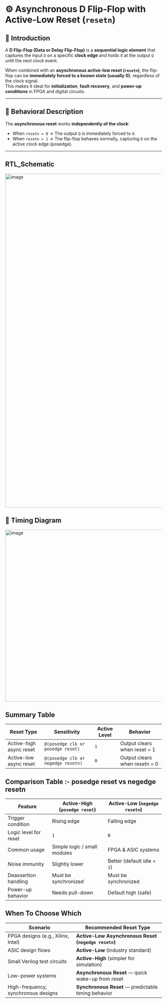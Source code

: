 # ⚙️ Asynchronous D Flip-Flop with Active-Low Reset (`resetn`)

## 🧩 Introduction

A **D Flip-Flop (Data or Delay Flip-Flop)** is a **sequential logic element** that captures the input `D` on a specific **clock edge** and holds it at the output `Q` until the next clock event.

When combined with an **asynchronous active-low reset (`resetn`)**, the flip-flop can be **immediately forced to a known state (usually 0)**, regardless of the clock signal.  
This makes it ideal for **initialization**, **fault recovery**, and **power-up conditions** in FPGA and digital circuits.

---

## 🔄 Behavioral Description

The **asynchronous reset** works **independently of the clock**:

- When `resetn = 0` → The output `Q` is immediately forced to `0`.  
- When `resetn = 1` → The flip-flop behaves normally, capturing `D` on the active clock edge (posedge).

---
## RTL_Schematic
<img width="1714" height="1073" alt="image" src="https://github.com/user-attachments/assets/5d54d042-d9c1-409b-a4b7-bd0d3f549687" />

## 🧾 Timing Diagram
<img width="2194" height="553" alt="image" src="https://github.com/user-attachments/assets/a480f416-eda0-4ec0-b3d7-8e32db222fa2" />

## Summary Table


| Reset Type              | Sensitivity                        | Active Level | Behavior                           |
| ----------------------- | ---------------------------------- | ------------ | ---------------------------------- |
| Active-high async reset | `@(posedge clk or posedge reset)`  | `1`          | Output clears when reset = 1       |
| Active-low async reset  | `@(posedge clk or negedge resetn)` | `0`          | Output clears when resetn = 0      |

## Comparison Table :- posedge reset vs negedge resetn

| Feature               | Active-High (`posedge reset`) | Active-Low (`negedge resetn`) |
| --------------------- | ----------------------------- | ----------------------------- |
| Trigger condition     | Rising edge                   | Falling edge                  |
| Logic level for reset | `1`                           | `0`                           |
| Common usage          | Simple logic / small modules  | FPGA & ASIC systems           |
| Noise immunity        | Slightly lower                | Better (default idle = `1`)   |
| Deassertion handling  | Must be synchronized          | Must be synchronized          |
| Power-up behavior     | Needs pull-down               | Default high (safe)           |


## When To Choose Which 

| Scenario                            | Recommended Reset Type                               |
| ----------------------------------- | ---------------------------------------------------- |
| FPGA designs (e.g., Xilinx, Intel)  | **Active-Low Asynchronous Reset (`negedge resetn`)** |
| ASIC design flows                   | **Active-Low** (industry standard)                   |
| Small Verilog test circuits         | **Active-High** (simpler for simulation)             |
| Low-power systems                   | **Asynchronous Reset** — quick wake-up from reset    |
| High-frequency, synchronous designs | **Synchronous Reset** — predictable timing behavior  |
